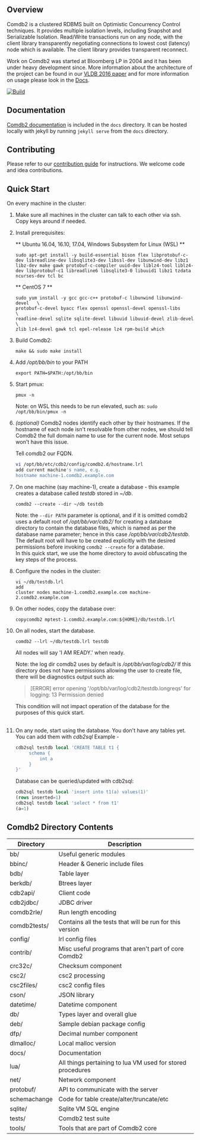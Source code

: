 ## Overview

Comdb2 is a clustered RDBMS built on Optimistic Concurrency Control techniques. 
It provides multiple isolation levels, including Snapshot and Serializable Isolation. 
Read/Write transactions run on any node, with the client library transparently negotiating connections to lowest cost (latency) node which is available.
The client library provides transparent reconnect.

Work on Comdb2 was started at Bloomberg LP in 2004 and it has been under heavy development since.
More information about the architecture of the project can be found in our [VLDB 2016 paper](http://www.vldb.org/pvldb/vol9/p1377-scotti.pdf) and for more information on usage please look in the [Docs](https://bloomberg.github.io/comdb2/overview_home.html).

[![Build](http://comdb2.s3-website-us-east-1.amazonaws.com/master.svg)](http://comdb2.s3-website-us-east-1.amazonaws.com/tests/master/detail.txt)


## Documentation

[Comdb2 documentation](http://bloomberg.github.io/comdb2) is included in the `docs` directory. 
It can be hosted locally with jekyll by running `jekyll serve` from the `docs` directory.

## Contributing

Please refer to our [contribution guide](https://bloomberg.github.io/comdb2/contrib.html) for instructions.
We welcome code and idea contributions.

## Quick Start

On every machine in the cluster:

1. Make sure all machines in the cluster can talk to each other via ssh.  
   Copy keys around if needed.  

2. Install prerequisites: 
   
   ** Ubuntu 16.04, 16.10, 17.04, Windows Subsystem for Linux (WSL) **
        
   ```
   sudo apt-get install -y build-essential bison flex libprotobuf-c-dev libreadline-dev libsqlite3-dev libssl-dev libunwind-dev libz1 libz-dev make gawk protobuf-c-compiler uuid-dev liblz4-tool liblz4-dev libprotobuf-c1 libreadline6 libsqlite3-0 libuuid1 libz1 tzdata ncurses-dev tcl bc
   ```

   ** CentOS 7 **

   ```
   sudo yum install -y gcc gcc-c++ protobuf-c libunwind libunwind-devel   \
   protobuf-c-devel byacc flex openssl openssl-devel openssl-libs         \
   readline-devel sqlite sqlite-devel libuuid libuuid-devel zlib-devel    \
   zlib lz4-devel gawk tcl epel-release lz4 rpm-build which
   ```

3. Build Comdb2:

   ```
   make && sudo make install
   ```

4. Add */opt/bb/bin* to your PATH

   ```
   export PATH=$PATH:/opt/bb/bin
   ```

5. Start pmux:
   ```
   pmux -n
   ```
   Note: on WSL this needs to be run elevated, such as: `sudo /opt/bb/bin/pmux -n` 

6. _(optional)_ Comdb2 nodes identify each other by their hostnames.  If the hostname 
   of each node isn't resolvable from other nodes, we should tell Comdb2 the full 
   domain name to use for the current node.  Most setups won't have this issue.

   Tell comdb2 our FQDN.
   ```bash
   vi /opt/bb/etc/cdb2/config/comdb2.d/hostname.lrl
   add current machine's name, e.g.
   hostname machine-1.comdb2.example.com
   ```

7. On one machine (say machine-1), create a database - this example creates a database 
   called _testdb_ stored in _~/db_.

   ```
   comdb2 --create --dir ~/db testdb
   ```
   
   Note: the `--dir PATH` parameter is optional, and if it is omitted comdb2 uses a default root of */opt/bb/var/cdb2/* for creating a database directory to contain the database files, which is named as per the database name parameter; hence in this case  */opt/bb/var/cdb2/testdb*.  
   The default root will have to be created explicitly with the desired permissions before invoking `comdb2 --create` for a database.  
   In this quick start, we use the home directory to avoid obfuscating the key steps of the process. 
   
   
8. Configure the nodes in the cluster:
   ```
   vi ~/db/testdb.lrl
   add
   cluster nodes machine-1.comdb2.example.com machine-2.comdb2.example.com
   ```
   
9. On other nodes, copy the database over:
   ```
   copycomdb2 mptest-1.comdb2.example.com:${HOME}/db/testdb.lrl
   ```
   
0. On all nodes, start the database.
   ```
   comdb2 --lrl ~/db/testdb.lrl testdb
   ```
   All nodes will say 'I AM READY.' when ready.
   
   Note: the log dir comdb2 uses by default is */opt/bb/var/log/cdb2/* 
   If this directory does not have permissions allowing the user to create file, there will be diagnostics output such as:  
   > [ERROR] error opening '/opt/bb/var/log/cdb2/testdb.longreqs' for logging: 13 Permission denied  
   
   This condition will not impact operation of the database for the purposes of this quick start.  
   

1. On any node, start using the database.  You don't have any tables yet.  You can add them with *cdb2sql* 
   Example -
   ```sql
   cdb2sql testdb local 'CREATE TABLE t1 {
        schema {
            int a
        }
   }'
   ```

   Database can be queried/updated with cdb2sql:
   ```sql
   cdb2sql testdb local 'insert into t1(a) values(1)'
   (rows inserted=1)
   cdb2sql testdb local 'select * from t1'
   (a=1)
   ```

## Comdb2 Directory Contents

| Directory | Description |
| --- | --- |
| bb/           | Useful generic modules |
| bbinc/        | Header & Generic include files |
| bdb/          | Table layer |
| berkdb/       | Btrees layer |
| cdb2api/      | Client code |
| cdb2jdbc/     | JDBC driver |
| comdb2rle/    | Run length encoding |
| comdb2tests/  | Contains all the tests that will be run for this version |
| config/       | lrl config files |
| contrib/      | Misc useful programs that aren't part of core Comdb2 |
| crc32c/       | Checksum component |
| csc2/         | csc2 processing |
| csc2files/    | csc2 config files |
| cson/         | JSON library |
| datetime/     | Datetime component |
| db/           | Types layer and overall glue |
| deb/          | Sample debian package config |
| dfp/          | Decimal number component |
| dlmalloc/     | Local malloc version |
| docs/         | Documentation |
| lua/          | All things pertaining to lua VM used for stored procedures |
| net/          | Network component |
| protobuf/     | API to communicate with the server |
| schemachange  | Code for table create/alter/truncate/etc |
| sqlite/       | Sqlite VM SQL engine  |
| tests/        | Comdb2 test suite |
| tools/        | Tools that are part of Comdb2 core |
